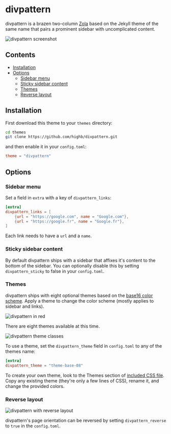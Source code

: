 # divpattern
divpattern is a brazen two-column [Zola](https://github.com/getzola/zola) based on the Jekyll theme of the same name that pairs a prominent sidebar with uncomplicated content.

![divpattern screenshot](https://f.cloud.github.com/assets/98681/1831228/42af6c6a-7384-11e3-98fb-e0b923ee0468.png)


## Contents

- [Installation](#installation)
- [Options](#options)
  - [Sidebar menu](#sidebar-menu)
  - [Sticky sidebar content](#sticky-sidebar-content)
  - [Themes](#themes)
  - [Reverse layout](#reverse-layout)

## Installation
First download this theme to your `themes` directory:

```bash
cd themes
git clone https://github.com/highb/divpattern.git
```
and then enable it in your `config.toml`:

```toml
theme = "divpattern"
```

## Options

### Sidebar menu
Set a field in `extra` with a key of `divpattern_links`:
```toml
[extra]
divpattern_links = [
    {url = "https://google.com", name = "Google.com"},
    {url = "https://google.fr", name = "Google.fr"},
]
```
Each link needs to have a `url` and a `name`.

### Sticky sidebar content
By default divpattern ships with a sidebar that affixes it's content to the bottom of the sidebar. You can optionally disable this by setting `divpattern_sticky` to false in your `config.toml`.

### Themes
divpattern ships with eight optional themes based on the [base16 color scheme](https://github.com/chriskempson/base16). Apply a theme to change the color scheme (mostly applies to sidebar and links).

![divpattern in red](https://f.cloud.github.com/assets/98681/1831229/42b0b354-7384-11e3-8462-31b8df193fe5.png)

There are eight themes available at this time.

![divpattern theme classes](https://f.cloud.github.com/assets/98681/1817044/e5b0ec06-6f68-11e3-83d7-acd1942797a1.png)

To use a theme, set the `divpattern_theme` field in `config.toml` to any of the themes name:

```toml
[extra]
divpattern_theme = "theme-base-08"
```

To create your own theme, look to the Themes section of [included CSS file](https://github.com/poole/divpattern/blob/master/public/css/divpattern.css). Copy any existing theme (they're only a few lines of CSS), rename it, and change the provided colors.

### Reverse layout

![divpattern with reverse layout](https://f.cloud.github.com/assets/98681/1831230/42b0d3ac-7384-11e3-8d54-2065afd03f9e.png)

divpattern's page orientation can be reversed by setting `divpattern_reverse` to `true` in the `config.toml`.
